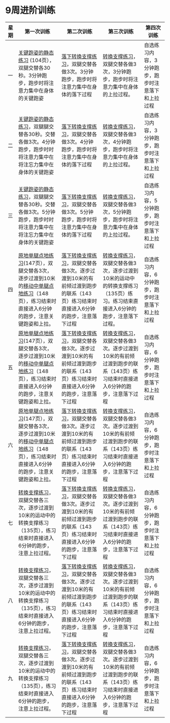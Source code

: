 # 9周进阶训练


|星期|第一次训练|第二次训练|第三次训练|第四次训练|
|--|--|--|--|--|
|一|[关键跑姿的静态练习](./练习项目/关键跑姿的静态练习.md) (104页），双腿交替各30秒。3分钟跑步，跑步时将注意力集中在身体的关键跑姿|[落下转换支撑练习](./落下转换支撑练习.md)，双腿交替各做3次。3分钟跑步，跑步时将注意力集中在身体的落下过程|[转换支撑练习](./转换支撑练习.md)，双腿交替各做3次，3分钟跑步，跑步时将注意力集中在身体的上拉过程。|自选练习内容，3分钟跑步，跑步时注意落下和上拉过程|
|二|[关键跑姿的静态练习](./练习项目/关键跑姿的静态练习.md)，双腿腿交替各30秒。交替各做3次。4分钟跑步，跑步时时将注意力集中在将注忘力集中在身体的关键跑姿|[落下转换支撑练习](./落下转换支撑练习.md)，双腿交替各做3次。4分钟跑步，跑步时将注意力集中在身体的落下过程|[转换支撑练习](./转换支撑练习.md)，双腿交替各做3次，4分钟跑步，跑步时将注意力集中在身体的上拉过程。|自选练习内容，3分钟跑步，跑步时注意落下和上拉过程|
|三|[关键跑姿的静态练习](./练习项目/关键跑姿的静态练习.md)，双腿腿交替各30秒。交替各做3次。5分钟跑步，跑步时时将注意力集中在将注忘力集中在身体的关键跑姿|[落下转换支撑练习](./落下转换支撑练习.md)，双腿交替各做3次。5分钟跑步，跑步时将注意力集中在身体的落下过程|[转换支撑练习](./转换支撑练习.md)，双腿交替各做3次，5分钟跑步，跑步时将注意力集中在身体的上拉过程。|自选练习内容，5分钟跑步，跑步时注意落下和上拉过程|
|四|[原地单腿点地练习](./原地单腿点地练习.md)(147页），双腿交替各3次，逐步过渡到10米的[移动中单腿点地练习](./移动中单腿点地练习.md)（148页），练习结束时直接进入6分钟的跑步，注意关键跑姿和上拉。|[落下转换支撑练习](./落下转换支撑练习.md)，双腿交替各做3次。逐步过渡到10米的有前倾过渡到跑步的联系（143页）练习结束时直接进入6分钟的跑步，注意落下过程|[转换支撑练习](./转换支撑练习.md)，双腿交替各做3次，逐步过渡到10米的运动中的转换支撑练习（135页）练习。练习结束直接进入6分钟的跑步，注意落下过程。|自选练习内容，6分钟跑步，跑步时注意落下和上拉过程|
|五|[原地单腿点地练习](./原地单腿点地练习.md)(147页），双腿交替各3次，逐步过渡到10米的[移动中单腿点地练习](./移动中单腿点地练习.md)（148页），练习结束时直接进入6分钟的跑步，注意关键跑姿和上拉。|[落下转换支撑练习](./落下转换支撑练习.md)，双腿交替各做3次。逐步过渡到10米的有前倾过渡到跑步的联系（143页）练习结束时直接进入6分钟的跑步，注意落下过程|[转换支撑练习](./转换支撑练习.md)，双腿交替各做3次。逐步过渡到10米的有前倾过渡到跑步的联系（143页）练习结束时直接进入6分钟的跑步，注意落下过程|自选练习内容，6分钟跑步，跑步时注意落下和上拉过程|
|六|[原地单腿点地练习](./原地单腿点地练习.md)(147页），双腿交替各3次，逐步过渡到10米的[移动中单腿点地练习](./移动中单腿点地练习.md)（148页），练习结束时直接进入6分钟的跑步，注意关键跑姿和上拉。|[落下转换支撑练习](./落下转换支撑练习.md)，双腿交替各做3次。逐步过渡到10米的有前倾过渡到跑步的联系（143页）练习结束时直接进入6分钟的跑步，注意落下过程|[转换支撑练习](./转换支撑练习.md)，双腿交替各做3次。逐步过渡到10米的有前倾过渡到跑步的联系（143页）练习结束时直接进入6分钟的跑步，注意落下过程|自选练习内容，6分钟跑步，跑步时注意落下和上拉过程|
|七|[转换支撑练习](./转换支撑练习.md)，双腿交替各三次，逐步过渡到10米的运动中的转换支撑练习（135页），练习结束时直接进入6分钟的跑步，注意上拉过程。|[落下转换支撑练习](./落下转换支撑练习.md)，双腿交替各做3次。逐步过渡到10米的有前倾过渡到跑步的联系（143页）练习结束时直接进入6分钟的跑步，注意落下过程|[转换支撑练习](./转换支撑练习.md)，双腿交替各做3次。逐步过渡到10米的有前倾过渡到跑步的联系（143页）练习结束时直接进入6分钟的跑步，注意落下过程|自选练习内容，6分钟跑步，跑步时注意落下和上拉过程|
|八|[转换支撑练习](./转换支撑练习.md)，双腿交替各三次，逐步过渡到10米的运动中的转换支撑练习（135页），练习结束时直接进入6分钟的跑步，注意上拉过程。|[落下转换支撑练习](./落下转换支撑练习.md)，双腿交替各做3次。逐步过渡到10米的有前倾过渡到跑步的联系（143页）练习结束时直接进入6分钟的跑步，注意落下过程|[转换支撑练习](./转换支撑练习.md)，双腿交替各做3次。逐步过渡到10米的有前倾过渡到跑步的联系（143页）练习结束时直接进入6分钟的跑步，注意落下过程|自选练习内容，6分钟跑步，跑步时注意落下和上拉过程|
|九|[转换支撑练习](./转换支撑练习.md)，双腿交替各三次，逐步过渡到10米的运动中的转换支撑练习（135页），练习结束时直接进入6分钟的跑步，注意上拉过程。|[落下转换支撑练习](./落下转换支撑练习.md)，双腿交替各做3次。逐步过渡到10米的有前倾过渡到跑步的联系（143页）练习结束时直接进入6分钟的跑步，注意落下过程|[转换支撑练习](./转换支撑练习.md)，双腿交替各做3次。逐步过渡到10米的有前倾过渡到跑步的联系（143页）练习结束时直接进入6分钟的跑步，注意落下过程|自选练习内容，6分钟跑步，跑步时注意落下和上拉过程|



